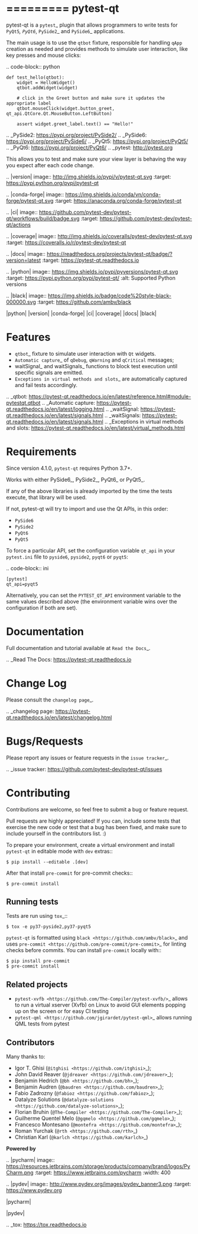 =========
pytest-qt
=========

pytest-qt is a `pytest`_ plugin that allows programmers to write tests
for `PyQt5`_, `PyQt6`_, `PySide2`_ and `PySide6`_ applications.

The main usage is to use the ``qtbot`` fixture, responsible for handling ``qApp``
creation as needed and provides methods to simulate user interaction,
like key presses and mouse clicks:


.. code-block:: python

    def test_hello(qtbot):
        widget = HelloWidget()
        qtbot.addWidget(widget)

        # click in the Greet button and make sure it updates the appropriate label
        qtbot.mouseClick(widget.button_greet, qt_api.QtCore.Qt.MouseButton.LeftButton)

        assert widget.greet_label.text() == "Hello!"


.. _PySide2: https://pypi.org/project/PySide2/
.. _PySide6: https://pypi.org/project/PySide6/
.. _PyQt5: https://pypi.org/project/PyQt5/
.. _PyQt6: https://pypi.org/project/PyQt6/
.. _pytest: http://pytest.org

This allows you to test and make sure your view layer is behaving the way you expect after each code change.

.. |version| image:: http://img.shields.io/pypi/v/pytest-qt.svg
  :target: https://pypi.python.org/pypi/pytest-qt

.. |conda-forge| image:: https://img.shields.io/conda/vn/conda-forge/pytest-qt.svg
    :target: https://anaconda.org/conda-forge/pytest-qt

.. |ci| image:: https://github.com/pytest-dev/pytest-qt/workflows/build/badge.svg
  :target: https://github.com/pytest-dev/pytest-qt/actions

.. |coverage| image:: http://img.shields.io/coveralls/pytest-dev/pytest-qt.svg
  :target: https://coveralls.io/r/pytest-dev/pytest-qt

.. |docs| image:: https://readthedocs.org/projects/pytest-qt/badge/?version=latest
  :target: https://pytest-qt.readthedocs.io

.. |python| image:: https://img.shields.io/pypi/pyversions/pytest-qt.svg
  :target: https://pypi.python.org/pypi/pytest-qt/
  :alt: Supported Python versions

.. |black| image:: https://img.shields.io/badge/code%20style-black-000000.svg
  :target: https://github.com/ambv/black

|python| |version| |conda-forge| |ci| |coverage| |docs| |black|


Features
========

- `qtbot`_ fixture to simulate user interaction with ``Qt`` widgets.
- `Automatic capture`_ of ``qDebug``, ``qWarning`` and ``qCritical`` messages;
- waitSignal_ and waitSignals_ functions to block test execution until specific
  signals are emitted.
- `Exceptions in virtual methods and slots`_ are automatically captured and
  fail tests accordingly.

.. _qtbot: https://pytest-qt.readthedocs.io/en/latest/reference.html#module-pytestqt.qtbot
.. _Automatic capture: https://pytest-qt.readthedocs.io/en/latest/logging.html
.. _waitSignal: https://pytest-qt.readthedocs.io/en/latest/signals.html
.. _waitSignals: https://pytest-qt.readthedocs.io/en/latest/signals.html
.. _Exceptions in virtual methods and slots: https://pytest-qt.readthedocs.io/en/latest/virtual_methods.html

Requirements
============

Since version 4.1.0, ``pytest-qt`` requires Python 3.7+.

Works with either PySide6_, PySide2_, PyQt6_ or PyQt5_.

If any of the above libraries is already imported by the time the tests execute, that library will be used.

If not, pytest-qt will try to import and use the Qt APIs, in this order:

- ``PySide6``
- ``PySide2``
- ``PyQt6``
- ``PyQt5``

To force a particular API, set the configuration variable ``qt_api`` in your ``pytest.ini`` file to
``pyside6``, ``pyside2``, ``pyqt6`` or ``pyqt5``:

.. code-block:: ini

    [pytest]
    qt_api=pyqt5


Alternatively, you can set the ``PYTEST_QT_API`` environment
variable to the same values described above (the environment variable wins over the configuration
if both are set).


Documentation
=============

Full documentation and tutorial available at `Read the Docs`_.

.. _Read The Docs: https://pytest-qt.readthedocs.io

Change Log
==========

Please consult the `changelog page`_.

.. _changelog page: https://pytest-qt.readthedocs.io/en/latest/changelog.html

Bugs/Requests
=============

Please report any issues or feature requests in the `issue tracker`_.

.. _issue tracker: https://github.com/pytest-dev/pytest-qt/issues

Contributing
============

Contributions are welcome, so feel free to submit a bug or feature
request.

Pull requests are highly appreciated! If you
can, include some tests that exercise the new code or test that a bug has been
fixed, and make sure to include yourself in the contributors list. :)

To prepare your environment, create a virtual environment and install ``pytest-qt`` in editable mode with ``dev``
extras::

    $ pip install --editable .[dev]

After that install ``pre-commit`` for pre-commit checks::

    $ pre-commit install

Running tests
-------------

Tests are run using `tox`_::

    $ tox -e py37-pyside2,py37-pyqt5

``pytest-qt`` is formatted using `black <https://github.com/ambv/black>`_ and uses
`pre-commit <https://github.com/pre-commit/pre-commit>`_ for linting checks before commits. You
can install ``pre-commit`` locally with::

    $ pip install pre-commit
    $ pre-commit install

Related projects
----------------

- `pytest-xvfb <https://github.com/The-Compiler/pytest-xvfb/>`_ allows to run a virtual xserver (Xvfb) on Linux to avoid GUI elements popping up on the screen or for easy CI testing
- `pytest-qml <https://github.com/jgirardet/pytest-qml>`_ allows running QML tests from pytest

Contributors
------------

Many thanks to:

- Igor T. Ghisi (`@itghisi <https://github.com/itghisi>`_);
- John David Reaver (`@jdreaver <https://github.com/jdreaver>`_);
- Benjamin Hedrich (`@bh <https://github.com/bh>`_);
- Benjamin Audren (`@baudren <https://github.com/baudren>`_);
- Fabio Zadrozny (`@fabioz <https://github.com/fabioz>`_);
- Datalyze Solutions (`@datalyze-solutions <https://github.com/datalyze-solutions>`_);
- Florian Bruhin (`@The-Compiler <https://github.com/The-Compiler>`_);
- Guilherme Quentel Melo (`@gqmelo <https://github.com/gqmelo>`_);
- Francesco Montesano (`@montefra <https://github.com/montefra>`_);
- Roman Yurchak (`@rth <https://github.com/rth>`_)
- Christian Karl (`@karlch <https://github.com/karlch>`_)

**Powered by**

.. |pycharm| image:: https://resources.jetbrains.com/storage/products/company/brand/logos/PyCharm.png
  :target: https://www.jetbrains.com/pycharm
  :width: 400

.. |pydev| image:: http://www.pydev.org/images/pydev_banner3.png
  :target: https://www.pydev.org

|pycharm|

|pydev|

.. _tox: https://tox.readthedocs.io

